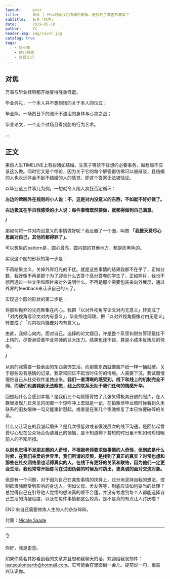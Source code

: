 ```yaml
---
layout:     post
title:      毕业 | 什么时候我们所谓的反叛，是找到了真正的真实？
subtitle:   有关「向内」
date:       2019-05-10
author:     YY
header-img: img/cover.jpg
catalog: true
tags:
    - 毕业季
    - 瞎几把想
    - 自我认识
---
```


## 对焦
万事与毕业挂钩都开始变得隆重怪诞。

毕业典礼，一个本人并不想到场的关于本人的仪式；

毕业照，一场烈日下的流汗不流泪的身体与心灵之战；

毕业论文，一个走个过场且看投胎的行为艺术。

...

## 正文

果然人生TIMELINE上有些诸如结婚、生孩子等禁不住想的必要事务，越想越不应该这么做。同时它又是个悖论，因为关于它的每个解答都仿佛可以被辩驳，且结婚的人也永远体会不到不结婚的人的感觉，即这个答案无法被验证。

以毕业这三件事儿为例，一想就令人陷入疯狂否定循环：

**左边的睥睨外在规则的小人说：不，这是对内没意义的东西，不如就不好好做了。**

**右边极其在乎自我感受的小人说：每件事情既然要做，就都得做到自己满意。**

**/**

那如何将一件对内没意义的事情做好呢？我设置了一个圈，叫做 **「我整天费尽心思面对自己，其他的都得罪了」**。

可以想象的pattern是，圆心最亮，圆内部的其他地方，都是灰黑色的。

实现这个圆的形状的第一步是：

不再结果主义，关掉外界灯光的干扰。就是这些事情的结果我都不在乎了，正如分数，我好像不再是那个为了迎合什么去答个高分答卷的学生了，正如照片，我也不想再通过一些文字和图片来对外说明什么，不再是那个需要包装来向外展示，通过外界的feedback来认识自己的人了。

实现这个圆的形状的第二步是：

将那些抛弃的光亮聚集在内心。我把「以对外视角写论文对内无意义」转变成了「对内视角写论文对内有意义」，毕业照也同理，把「以对外视角摄像对内无意义」转变成了「对内视角摄像对内有意义」。

由此，我倾心向内，面对自己。选择的论文题目，许是整个系里和财务管理最挂不上钩的，尽管承受着毕业导师的巨大压力。结果也还不错，算是小成本反叛后的侥幸。

**/**

从前的我需要一些表面的东西装饰生活，而那些东西就像窗户纸一样一捅就破。关于那些没有感情的记录，我常常回忆不起当时任何的情境。人需要下沉，我试图慢慢把自己从社交软件里拽出来。**我们一直清晰的感受到，线下和线上的机制完全不同，而我们也愚钝到无法察觉，线上的联系无助于我们任何的情感升华。**

回想起什么会感到幸福？是我们三个勾肩搭背拍了几张笑得极其丑陋的照片，在人群里发现几日未见的闺蜜一个惊呼冲上去就是一记，在拍集体毕业照时候看到久未联系的旧友眼神一勾又能重新怼起，或者是在某几个夜晚修复了本已快要破碎的关系。

什么又让现在的我皱起眉头？是几次很低效或者很浅层次的线下沟通，是回忆起曾费尽心思在公众场合伪装自己的懊恼，是不知道剩下甚短的时日里不知如何珍惜眼前人的不知所措。

**以前也觉得不发朋友圈的人奇怪，不根据老师要求做事情的人奇怪，但到底是什么时候，在我们亲爱的世界里，我们所谓的反叛，是找到了真正的真实？时常也想和那些在社交网络里也活得真实的人，在线下有更好的关系和联络，因为他们一定更会生活。我也常常开始练习在试图伪装的时候及时跳出，更真诚的面对交流对象。**

但是有一个问题，对于因为自己在某些事情的抉择上，过分地坚持自我的想法，控制欲很强而受到影响的身边人，例如父母、舍友等等，到底应该如何妥当的处理？总觉得自己在引导他人觉悟的想法真的很不合适，并没有考虑到每个人都能选择自己生活的清醒程度，以及在每件事情都这么较真，是不是真的有点让人讨厌啦？

END.来自还需要修炼人生的人的杂杂碎碎。

封面：[Nicole Saade](https://www.behance.net/nicoleasaade)

---

👌

你好，我是歪歪。

如果你莫名其妙看到我的文章并且想和我聊天的话，欢迎给我发邮件：lastsoulonearth@hotmail.com。它可能会在里面躺一会儿。提前说一句，很高兴认识你。


